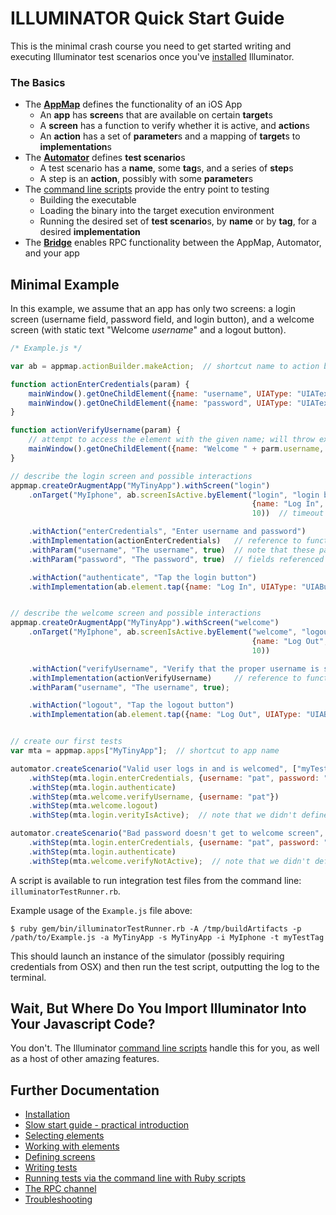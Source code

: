 ILLUMINATOR Quick Start Guide
=============================

This is the minimal crash course you need to get started writing and executing Illuminator test scenarios once you've [installed](Installation.md) Illuminator.

### The Basics
* The **[AppMap](AppMap.md)** defines the functionality of an iOS App
    * An **app** has **screen**s that are available on certain **target**s
    * A **screen** has a function to verify whether it is active, and **action**s
    * An **action** has a set of **parameter**s and a mapping of **target**s to **implementation**s
* The **[Automator](Automator.md)** defines **test scenario**s
    * A test scenario has a **name**, some **tag**s, and a series of **step**s
    * A step is an **action**, possibly with some **parameter**s
* The [command line scripts](Commandline.md) provide the entry point to testing
	* Building the executable
	* Loading the binary into the target execution environment
	* Running the desired set of **test scenario**s, by **name** or by **tag**, for a desired **implementation**
* The **[Bridge](Bridge.md)** enables RPC functionality between the AppMap, Automator, and your app


Minimal Example
---------------

In this example, we assume that an app has only two screens: a login screen (username field, password field, and login button), and a welcome screen (with static text "Welcome *username*" and a logout button).

```javascript
/* Example.js */

var ab = appmap.actionBuilder.makeAction;  // shortcut name to action builder -- it builds action functions

function actionEnterCredentials(param) {
    mainWindow().getOneChildElement({name: "username", UIAType: "UIATextField"}).typeString(param.username);
    mainWindow().getOneChildElement({name: "password", UIAType: "UIATextField"}).typeString(param.password);
}

function actionVerifyUsername(param) {
	// attempt to access the element with the given name; will throw exception if not found
	mainWindow().getOneChildElement({name: "Welcome " + parm.username, UIAType: "UIATextField"});
}

// describe the login screen and possible interactions
appmap.createOrAugmentApp("MyTinyApp").withScreen("login")
    .onTarget("MyIphone", ab.screenIsActive.byElement("login", "login button",  // the screen and element
                                                      {name: "Log In", UIAType: "UIAButton"},  // selector
                                                      10))  // timeout for screen to become active

    .withAction("enterCredentials", "Enter username and password")
    .withImplementation(actionEnterCredentials)   // reference to function defined above.
    .withParam("username", "The username", true)  // note that these parameters match the
    .withParam("password", "The password", true)  // fields referenced in the "param" argument

    .withAction("authenticate", "Tap the login button")
    .withImplementation(ab.element.tap({name: "Log In", UIAType: "UIAButton"}, "login button"));


// describe the welcome screen and possible interactions
appmap.createOrAugmentApp("MyTinyApp").withScreen("welcome")
    .onTarget("MyIphone", ab.screenIsActive.byElement("welcome", "logout button",
                                                      {name: "Log Out", UIAType: "UIAButton"},
                                                      10))

    .withAction("verifyUsername", "Verify that the proper username is shown on the screen")
    .withImplementation(actionVerifyUsername)     // reference to function defined above.
    .withParam("username", "The username", true);

    .withAction("logout", "Tap the logout button")
    .withImplementation(ab.element.tap({name: "Log Out", UIAType: "UIAButton"}, "logout button"));


// create our first tests
var mta = appmap.apps["MyTinyApp"];  // shortcut to app name

automator.createScenario("Valid user logs in and is welcomed", ["myTestTag", "login", "happyPath"])
    .withStep(mta.login.enterCredentials, {username: "pat", password: "1234"})
    .withStep(mta.login.authenticate)
    .withStep(mta.welcome.verifyUsername, {username: "pat"})
    .withStep(mta.welcome.logout)
    .withStep(mta.login.verityIsActive);  // note that we didn't define verifyIsActive; it's built-in

automator.createScenario("Bad password doesn't get to welcome screen", ["myTestTag", "login", "errorPath"])
    .withStep(mta.login.enterCredentials, {username: "pat", password: "4321"})  // bad password
    .withStep(mta.login.authenticate)
    .withStep(mta.welcome.verifyNotActive);  // note that we didn't define verifyNotActive; it's built-in
```

A script is available to run integration test files from the command line: `illuminatorTestRunner.rb`.

Example usage of the `Example.js` file above:
```
$ ruby gem/bin/illuminatorTestRunner.rb -A /tmp/buildArtifacts -p /path/to/Example.js -a MyTinyApp -s MyTinyApp -i MyIphone -t myTestTag
```


This should launch an instance of the simulator (possibly requiring credentials from OSX) and
then run the test script, outputting the log to the terminal.



Wait, But Where Do You Import Illuminator Into Your Javascript Code?
--------------------------------------------------------------------

You don't. The Illuminator [command line scripts](Commandline.md) handle this for you, as well as a host of other amazing features.



Further Documentation
---------------------
* [Installation](Installation.md)
* [Slow start guide - practical introduction](PracticalIntroduction.md)
* [Selecting elements](Selectors.md)
* [Working with elements](Extensions.md)
* [Defining screens](AppMap.md)
* [Writing tests](Automator.md)
* [Running tests via the command line with Ruby scripts](Commandline.md)
* [The RPC channel](Bridge.md)
* [Troubleshooting](Troubleshooting.md)
